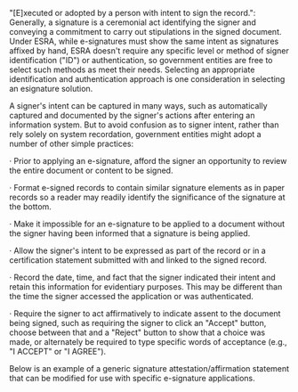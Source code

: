 "[E]xecuted or adopted by a person with intent to sign the record.": Generally, a signature is a ceremonial act identifying the signer and conveying a commitment to carry out stipulations in the signed document. Under ESRA, while e-signatures must show the same intent as signatures affixed by hand, ESRA doesn't require any specific level or method of signer identification ("ID") or authentication, so government entities are free to select such methods as meet their needs. Selecting an appropriate identification and authentication approach is one consideration in selecting an esignature solution.

A signer's intent can be captured in many ways, such as automatically captured and documented by the signer's actions after entering an information system. But to avoid confusion as to signer intent, rather than rely solely on system recordation, government entities might adopt a number of other simple practices:

· Prior to applying an e-signature, afford the signer an opportunity to review the entire document or content to be signed.

· Format e-signed records to contain similar signature elements as in paper records so a reader may readily identify the significance of the signature at the bottom.

· Make it impossible for an e-signature to be applied to a document without the signer having been informed that a signature is being applied.

· Allow the signer's intent to be expressed as part of the record or in a certification statement submitted with and linked to the signed record.

· Record the date, time, and fact that the signer indicated their intent and retain this information for evidentiary purposes. This may be different than the time the signer accessed the application or was authenticated.

· Require the signer to act affirmatively to indicate assent to the document being signed, such as requiring the signer to click an "Accept" button, choose between that and a "Reject" button to show that a choice was made, or alternately be required to type specific words of acceptance (e.g., "I ACCEPT" or "I AGREE").

Below is an example of a generic signature attestation/affirmation statement that can be modified for use with specific e-signature applications.